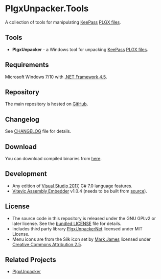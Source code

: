 # PlgxUnpacker.Tools

A collection of tools for manipulating [KeePass](https://keepass.info/) [PLGX files](https://keepass.info/help/v2_dev/plg_index.html#plgx).

## Tools
* __PlgxUnpacker__ - a Windows tool for unpacking [KeePass](https://keepass.info/) [PLGX files](https://keepass.info/help/v2_dev/plg_index.html#plgx).

## Requirements

Microsoft Windows 7/10 with [.NET Framework 4.5](https://dotnet.microsoft.com/download/dotnet-framework/net45).

## Repository

The main repository is hosted on [GitHub](https://github.com/cristianst85/PlgxUnpacker.Tools).

## Changelog

See [CHANGELOG](https://github.com/cristianst85/PlgxUnpacker.Tools/blob/master/CHANGELOG.md) file for details.

## Download
You can download compiled binaries from [here](https://github.com/cristianst85/PlgxUnpacker.Tools/releases).

## Development

* Any edition of [Visual Studio 2017](https://visualstudio.microsoft.com/vs/), C# 7.0 language features.
* [Vitevic Assembly Embedder](https://marketplace.visualstudio.com/items?itemName=Vitevic.VitevicAssemblyEmbedder) v1.0.4 (needs to be built from [source](https://github.com/cristianst85/AssemblyEmbedder/tree/dev)).

## License

* The source code in this repository is released under the GNU GPLv2 or later license. See the [bundled LICENSE](https://github.com/cristianst85/PlgxUnpacker.Tools/blob/master/LICENSE) file for details.
* Includes third party library [PlgxUnpackerNet](https://github.com/cristianst85/PlgxUnpacker) licensed under MIT License.
* Menu icons are from the Silk icon set by [Mark James](http://www.famfamfam.com/lab/icons/silk/) licensed under [Creative Commons Attribution 2.5](http://creativecommons.org/licenses/by/2.5/).

## Related Projects
 
* [PlgxUnpacker](https://github.com/cristianst85/PlgxUnpacker)
